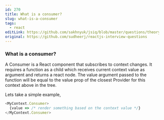 ```yaml
---
id: 270
title: What is a consumer?
slug: what-is-a-consumer
tags:
  - react
editLink: https://github.com/sakhnyuk/jsiq/blob/master/questions/theory/react/270.md
original: https://github.com/sudheerj/reactjs-interview-questions
---
```


### What is a consumer?

A Consumer is a React component that subscribes to context changes. It requires a function as a child which receives current context value as argument and returns a react node. The value argument passed to the function will be equal to the value prop of the closest Provider for this context above in the tree.

Lets take a simple example,

```javascript
<MyContext.Consumer>
  {value => /* render something based on the context value */}
</MyContext.Consumer>
```